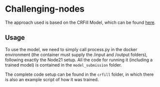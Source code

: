 # Challenging-nodes
The approach used is based on the CRFill Model, which can be found [here](https://github.com/zengxianyu/crfill).
## Usage
To use the model, we need to simply call process.py in the docker environment (the container must supply the /input and /output folders), following exactly the Node21 setup.
All the code for running it (including a trained model) is contained in the `model_submission` folder.

The complete code setup can be found in the `crfill` folder, in which there is also an example script of how it was trained.
